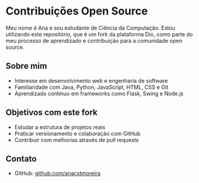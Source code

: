 # Contribuições Open Source

Meu nome é Ana e sou estudante de Ciência da Computação. Estou utilizando este repositório, que é um fork da plataforma Dio, como parte do meu processo de aprendizado e contribuição para a comunidade open source.

## Sobre mim

- Interesse em desenvolvimento web e engenharia de software
- Familiaridade com Java, Python, JavaScript, HTML, CSS e Git
- Aprendizado contínuo em frameworks como Flask, Swing e Node.js

## Objetivos com este fork

- Estudar a estrutura de projetos reais
- Praticar versionamento e colaboração com GitHub
- Contribuir com melhorias através de pull requests

## Contato

- GitHub: [github.com/anacstmoreira](https://github.com/anacstmoreira)
